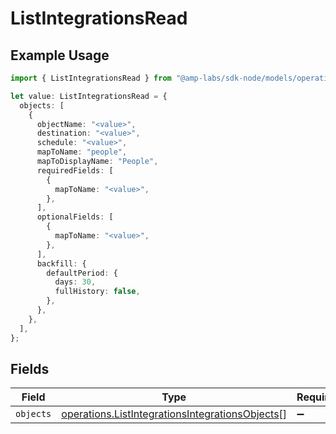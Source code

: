 # ListIntegrationsRead

## Example Usage

```typescript
import { ListIntegrationsRead } from "@amp-labs/sdk-node/models/operations";

let value: ListIntegrationsRead = {
  objects: [
    {
      objectName: "<value>",
      destination: "<value>",
      schedule: "<value>",
      mapToName: "people",
      mapToDisplayName: "People",
      requiredFields: [
        {
          mapToName: "<value>",
        },
      ],
      optionalFields: [
        {
          mapToName: "<value>",
        },
      ],
      backfill: {
        defaultPeriod: {
          days: 30,
          fullHistory: false,
        },
      },
    },
  ],
};
```

## Fields

| Field                                                                                                              | Type                                                                                                               | Required                                                                                                           | Description                                                                                                        |
| ------------------------------------------------------------------------------------------------------------------ | ------------------------------------------------------------------------------------------------------------------ | ------------------------------------------------------------------------------------------------------------------ | ------------------------------------------------------------------------------------------------------------------ |
| `objects`                                                                                                          | [operations.ListIntegrationsIntegrationsObjects](../../models/operations/listintegrationsintegrationsobjects.md)[] | :heavy_minus_sign:                                                                                                 | N/A                                                                                                                |